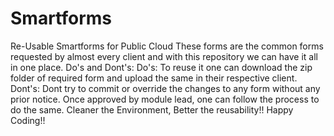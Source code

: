 # Smartforms
Re-Usable Smartforms for Public Cloud
These forms are the common forms requested by almost every client and with this repository we can have it all in one place.
Do's and Dont's:
Do's:
To reuse it one can download the zip folder of required form and upload the same in their respective client.
Dont's:
Dont try to commit or override the changes to any form without any prior notice.
Once approved by module lead, one can follow the process to do the same.
Cleaner the Environment, Better the reusability!!
Happy Coding!!
